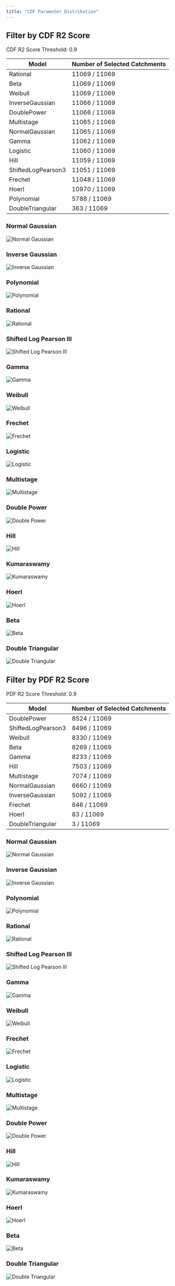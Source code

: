```yaml
---
title: "CDF Parameter Distribution"
---
```


## Filter by CDF R2 Score

CDF R2 Score Threshold: 0.9

| Model              | Number of Selected Catchments |
| ------------------ | ----------------------------- |
| Rational           | 11069 / 11069                 |
| Beta               | 11069 / 11069                 |
| Weibull            | 11069 / 11069                 |
| InverseGaussian    | 11066 / 11069                 |
| DoublePower        | 11066 / 11069                 |
| Multistage         | 11065 / 11069                 |
| NormalGaussian     | 11065 / 11069                 |
| Gamma              | 11062 / 11069                 |
| Logistic           | 11060 / 11069                 |
| Hill               | 11059 / 11069                 |
| ShiftedLogPearson3 | 11051 / 11069                 |
| Frechet            | 11048 / 11069                 |
| Hoerl              | 10970 / 11069                 |
| Polynomial         | 5788 / 11069                  |
| DoubleTriangular   | 363 / 11069                   |

### Normal Gaussian

![Normal Gaussian](/results/param-dis/cdf/cdf/NormalGaussian.png)

### Inverse Gaussian

![Inverse Gaussian](/results/param-dis/cdf/cdf/InverseGaussian.png)

### Polynomial

![Polynomial](/results/param-dis/cdf/cdf/Polynomial.png)

### Rational

![Rational](/results/param-dis/cdf/cdf/Rational.png)

### Shifted Log Pearson III

![Shifted Log Pearson III](/results/param-dis/cdf/cdf/ShiftedLogPearson3.png)

### Gamma

![Gamma](/results/param-dis/cdf/cdf/Gamma.png)

### Weibull

![Weibull](/results/param-dis/cdf/cdf/Weibull.png)

### Frechet

![Frechet](/results/param-dis/cdf/cdf/Frechet.png)

### Logistic

![Logistic](/results/param-dis/cdf/cdf/Logistic.png)

### Multistage

![Multistage](/results/param-dis/cdf/cdf/Multistage.png)

### Double Power

![Double Power](/results/param-dis/cdf/cdf/DoublePower.png)

### Hill

![Hill](/results/param-dis/cdf/cdf/Hill.png)

### Kumaraswamy

![Kumaraswamy](/results/param-dis/cdf/cdf/Kumaraswamy.png)

### Hoerl

![Hoerl](/results/param-dis/cdf/cdf/Hoerl.png)

### Beta

![Beta](/results/param-dis/cdf/cdf/Beta.png)

### Double Triangular

![Double Triangular](/results/param-dis/cdf/cdf/DoubleTriangular.png)

## Filter by PDF R2 Score

PDF R2 Score Threshold: 0.9

| Model              | Number of Selected Catchments |
| ------------------ | ----------------------------- |
| DoublePower        | 8524 / 11069                  |
| ShiftedLogPearson3 | 8496 / 11069                  |
| Weibull            | 8330 / 11069                  |
| Beta               | 8269 / 11069                  |
| Gamma              | 8233 / 11069                  |
| Hill               | 7503 / 11069                  |
| Multistage         | 7074 / 11069                  |
| NormalGaussian     | 6660 / 11069                  |
| InverseGaussian    | 5092 / 11069                  |
| Frechet            | 846 / 11069                   |
| Hoerl              | 83 / 11069                    |
| DoubleTriangular   | 3 / 11069                     |

### Normal Gaussian

![Normal Gaussian](/results/param-dis/cdf/pdf/NormalGaussian.png)

### Inverse Gaussian

![Inverse Gaussian](/results/param-dis/cdf/pdf/InverseGaussian.png)

### Polynomial

![Polynomial](/results/param-dis/cdf/pdf/Polynomial.png)

### Rational

![Rational](/results/param-dis/cdf/pdf/Rational.png)

### Shifted Log Pearson III

![Shifted Log Pearson III](/results/param-dis/cdf/pdf/ShiftedLogPearson3.png)

### Gamma

![Gamma](/results/param-dis/cdf/pdf/Gamma.png)

### Weibull

![Weibull](/results/param-dis/cdf/pdf/Weibull.png)

### Frechet

![Frechet](/results/param-dis/cdf/pdf/Frechet.png)

### Logistic

![Logistic](/results/param-dis/cdf/pdf/Logistic.png)

### Multistage

![Multistage](/results/param-dis/cdf/pdf/Multistage.png)

### Double Power

![Double Power](/results/param-dis/cdf/pdf/DoublePower.png)

### Hill

![Hill](/results/param-dis/cdf/pdf/Hill.png)

### Kumaraswamy

![Kumaraswamy](/results/param-dis/cdf/pdf/Kumaraswamy.png)

### Hoerl

![Hoerl](/results/param-dis/cdf/pdf/Hoerl.png)

### Beta

![Beta](/results/param-dis/cdf/pdf/Beta.png)

### Double Triangular

![Double Triangular](/results/param-dis/cdf/pdf/DoubleTriangular.png)
